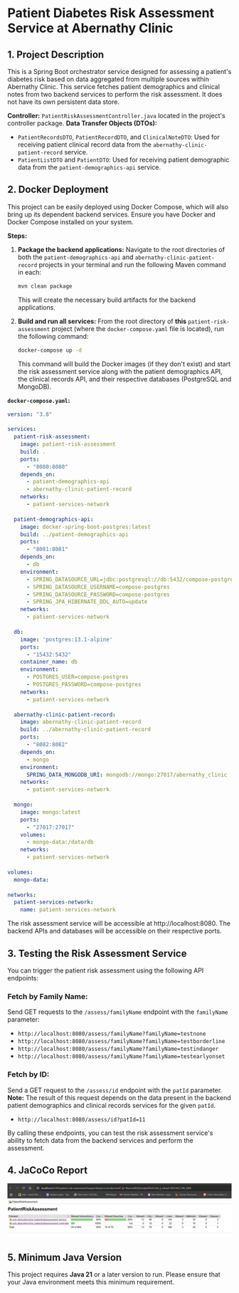 # Patient Diabetes Risk Assessment Service at Abernathy Clinic

## 1. Project Description

This is a Spring Boot orchestrator service designed for assessing a patient's diabetes risk based on data aggregated from multiple sources within Abernathy Clinic. This service fetches patient demographics and clinical notes from two backend services to perform the risk assessment. It does not have its own persistent data store.

**Controller:** `PatientRiskAssessmentController.java` located in the project's controller package.
**Data Transfer Objects (DTOs):**
- `PatientRecordsDTO`, `PatientRecordDTO`, and `ClinicalNoteDTO`: Used for receiving patient clinical record data from the `abernathy-clinic-patient-record` service.
- `PatientListDTO` and `PatientDTO`: Used for receiving patient demographic data from the `patient-demographics-api` service.

## 2. Docker Deployment

This project can be easily deployed using Docker Compose, which will also bring up its dependent backend services. Ensure you have Docker and Docker Compose installed on your system.

**Steps:**

1.  **Package the backend applications:** Navigate to the root directories of both the `patient-demographics-api` and `abernathy-clinic-patient-record` projects in your terminal and run the following Maven command in each:
    ```bash
    mvn clean package
    ```
    This will create the necessary build artifacts for the backend applications.

2.  **Build and run all services:** From the root directory of **this** `patient-risk-assessment` project (where the `docker-compose.yaml` file is located), run the following command:
    ```bash
    docker-compose up -d
    ```
    This command will build the Docker images (if they don't exist) and start the risk assessment service along with the patient demographics API, the clinical records API, and their respective databases (PostgreSQL and MongoDB).

**`docker-compose.yaml`:**
```yaml
version: "3.8"

services:
  patient-risk-assessment:
    image: patient-risk-assessment
    build: .
    ports:
      - "8080:8080"
    depends_on:
      - patient-demographics-api
      - abernathy-clinic-patient-record
    networks:
      - patient-services-network

  patient-demographics-api:
    image: docker-spring-boot-postgres:latest
    build: ../patient-demographics-api
    ports:
      - "8081:8081"
    depends_on:
      - db
    environment:
      - SPRING_DATASOURCE_URL=jdbc:postgresql://db:5432/compose-postgres
      - SPRING_DATASOURCE_USERNAME=compose-postgres
      - SPRING_DATASOURCE_PASSWORD=compose-postgres
      - SPRING_JPA_HIBERNATE_DDL_AUTO=update
    networks:
      - patient-services-network

  db:
    image: 'postgres:13.1-alpine'
    ports:
      - "15432:5432"
    container_name: db
    environment:
      - POSTGRES_USER=compose-postgres
      - POSTGRES_PASSWORD=compose-postgres
    networks:
      - patient-services-network

  abernathy-clinic-patient-record:
    image: abernathy-clinic-patient-record
    build: ../abernathy-clinic-patient-record
    ports:
      - "8082:8082"
    depends_on:
      - mongo
    environment:
      SPRING_DATA_MONGODB_URI: mongodb://mongo:27017/abernathy_clinic
    networks:
      - patient-services-network

  mongo:
    image: mongo:latest
    ports:
      - "27017:27017"
    volumes:
      - mongo-data:/data/db
    networks:
      - patient-services-network

volumes:
  mongo-data:

networks:
  patient-services-network:
    name: patient-services-network
```

The risk assessment service will be accessible at http://localhost:8080. The backend APIs and databases will be accessible on their respective ports.

## 3. Testing the Risk Assessment Service

You can trigger the patient risk assessment using the following API endpoints:

### Fetch by Family Name:

Send GET requests to the `/assess/familyName` endpoint with the `familyName` parameter:

- `http://localhost:8080/assess/familyName?familyName=testnone`
- `http://localhost:8080/assess/familyName?familyName=testborderline`
- `http://localhost:8080/assess/familyName?familyName=testindanger`
- `http://localhost:8080/assess/familyName?familyName=testearlyonset`

### Fetch by ID:

Send a GET request to the `/assess/id` endpoint with the `patId` parameter. **Note:** The result of this request depends on the data present in the backend patient demographics and clinical records services for the given `patId`.

- `http://localhost:8080/assess/id?patId=11`

By calling these endpoints, you can test the risk assessment service's ability to fetch data from the backend services and perform the assessment.

## 4. JaCoCo Report

![Code Coverage](src/main/resources/templates/patient-risk-assesment-jacoco-report.jpg)


## 5. Minimum Java Version

This project requires **Java 21** or a later version to run. Please ensure that your Java environment meets this minimum requirement.